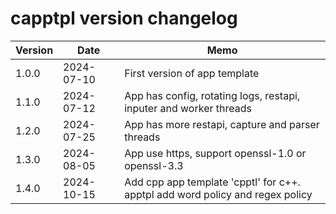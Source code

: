 

# capptpl version changelog


| Version | Date | Memo |
| ----------- | ----------- | ----------- |
| 1.0.0 | 2024-07-10 | First version of app template |
| 1.1.0 | 2024-07-12 | App has config, rotating logs, restapi, inputer and worker threads |
| 1.2.0 | 2024-07-25 | App has more restapi, capture and parser threads |
| 1.3.0 | 2024-08-05 | App use https, support openssl-1.0 or openssl-3.3 |
| 1.4.0 | 2024-10-15 | Add cpp app template 'cpptl' for c++. <br> apptpl add word policy and regex policy|
